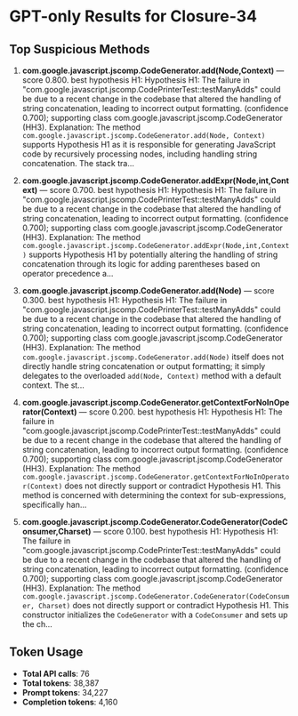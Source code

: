 # GPT-only Results for Closure-34

## Top Suspicious Methods

1. **com.google.javascript.jscomp.CodeGenerator.add(Node,Context)** — score 0.800. best hypothesis H1: Hypothesis H1: The failure in "com.google.javascript.jscomp.CodePrinterTest::testManyAdds" could be due to a recent change in the codebase that altered the handling of string concatenation, leading to incorrect output formatting. (confidence 0.700); supporting class com.google.javascript.jscomp.CodeGenerator (HH3).
    Explanation: The method `com.google.javascript.jscomp.CodeGenerator.add(Node, Context)` supports Hypothesis H1 as it is responsible for generating JavaScript code by recursively processing nodes, including handling string concatenation. The stack tra...

2. **com.google.javascript.jscomp.CodeGenerator.addExpr(Node,int,Context)** — score 0.700. best hypothesis H1: Hypothesis H1: The failure in "com.google.javascript.jscomp.CodePrinterTest::testManyAdds" could be due to a recent change in the codebase that altered the handling of string concatenation, leading to incorrect output formatting. (confidence 0.700); supporting class com.google.javascript.jscomp.CodeGenerator (HH3).
    Explanation: The method `com.google.javascript.jscomp.CodeGenerator.addExpr(Node,int,Context)` supports Hypothesis H1 by potentially altering the handling of string concatenation through its logic for adding parentheses based on operator precedence a...

3. **com.google.javascript.jscomp.CodeGenerator.add(Node)** — score 0.300. best hypothesis H1: Hypothesis H1: The failure in "com.google.javascript.jscomp.CodePrinterTest::testManyAdds" could be due to a recent change in the codebase that altered the handling of string concatenation, leading to incorrect output formatting. (confidence 0.700); supporting class com.google.javascript.jscomp.CodeGenerator (HH3).
    Explanation: The method `com.google.javascript.jscomp.CodeGenerator.add(Node)` itself does not directly handle string concatenation or output formatting; it simply delegates to the overloaded `add(Node, Context)` method with a default context. The st...

4. **com.google.javascript.jscomp.CodeGenerator.getContextForNoInOperator(Context)** — score 0.200. best hypothesis H1: Hypothesis H1: The failure in "com.google.javascript.jscomp.CodePrinterTest::testManyAdds" could be due to a recent change in the codebase that altered the handling of string concatenation, leading to incorrect output formatting. (confidence 0.700); supporting class com.google.javascript.jscomp.CodeGenerator (HH3).
    Explanation: The method `com.google.javascript.jscomp.CodeGenerator.getContextForNoInOperator(Context)` does not directly support or contradict Hypothesis H1. This method is concerned with determining the context for sub-expressions, specifically han...

5. **com.google.javascript.jscomp.CodeGenerator.CodeGenerator(CodeConsumer,Charset)** — score 0.100. best hypothesis H1: Hypothesis H1: The failure in "com.google.javascript.jscomp.CodePrinterTest::testManyAdds" could be due to a recent change in the codebase that altered the handling of string concatenation, leading to incorrect output formatting. (confidence 0.700); supporting class com.google.javascript.jscomp.CodeGenerator (HH3).
    Explanation: The method `com.google.javascript.jscomp.CodeGenerator.CodeGenerator(CodeConsumer, Charset)` does not directly support or contradict Hypothesis H1. This constructor initializes the `CodeGenerator` with a `CodeConsumer` and sets up the ch...


## Token Usage

- **Total API calls**: 76
- **Total tokens**: 38,387
- **Prompt tokens**: 34,227
- **Completion tokens**: 4,160
